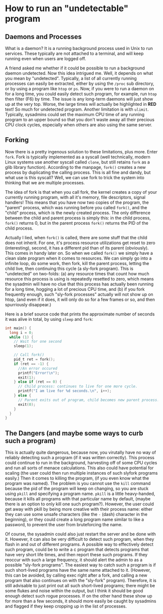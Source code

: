# How to run an "undetectable" program

## Daemons and Processes
What is a daemon? It is a running background process used in Unix to run
services. These typically are not attached to a terminal, and will keep running
even when users are logged off. 

A friend asked me whether if it could be possible to run a background daemon 
undetected. Now this idea intrigued me. Well, it depends on what you mean by
"undetected". Typically, a list of all currently running processes can easily be
extracted, either by using the `/proc` sub directory, or by using a program like
`htop` or `ps`. Now, if you were to run a daemon on for a long time, you could 
easily detect such program, for example, run `htop` then filter (F6) by time. 
The issue is any long-term daemons will just show up at the very top. Worse, the
large times will actually be highlighted in **RED** text! So much for undetected
program. Another limitation is with `ulimit`. Typically, sysadmins could set the
maximum CPU time of any running program to an upper bound so that you don't
waste away all their precious CPU clock cycles, especially when others are also
using the same server.

## Forking
Now there is a pretty ingenous solution to these limitations, plus more. Enter
`fork`. Fork is typically implemented as a syscall (well technically, modern
Linux systems use another syscall called `clone`, but still retains `fork` as 
a glib library function). According to the manpage, `fork()` creates a new
process by duplicating the calling process. This is all fine and dandy, but what
use is this syscall? Well, we can use fork to trick the system into thinking
that we are multiple processes. 

The idea of fork is that when you call fork, the kernel creates a copy of your
currently running program, with all it's memory, file descriptors, signal
handlers! This means that you have now two copies of the program, the "parent"
process, which was running before you called `fork()`, and the "child" process,
which is the newly created process. The only difference between the child and
parent process is simply this: in the child process, `fork()` returns 0, but in
the parent process `fork()` returns the PID of the child process.

Actually I lied, when `fork()` is called, there are some stuff that the child
does not inherit. For one, it's process resource utilizations get reset to zero
(interesting), second, it has a different pid than of its parent (obviously).
This comes in handy later on. So when we called `fork()` we simply have a clean
slate program when it comes to resources. We can simply go into a infinite loop,
do some work, then fork, kill the parent process, letting the child live, then
continuing this cycle (a sly-fork program). This is "undetected" on two-folds: 
(a) any resource times that count how much resource this process is using is 
repeatedly resetted to zero, which means the sysadmin will have no clue that 
this process has actually been running for a long time, hogging a lot of 
precious CPU time, and (b) if you fork frequently enough, such "sly-fork 
processes" actually will not show up on htop, (and even if it does, it will 
only do so for a few frames or so, and then spurriously disappear.) 

Here is a brief source code that prints the approximate number of seconds it was
alive in total, by using `sleep` and `fork`:

```c
int main() {
  long i = 0;
  while (1) {
    // Wait for one second
    sleep(1);

    // Call fork()
    pid_t ret = fork();
    if (ret == -1) {
      //An error occured
      printf("Error!\n");
      exit(1);
    } else if (ret == 0) {
      // Child process: continues to live for one more cycle.
      printf("I am live for %d seconds.\n", i++);
    } else {
      // Parent exits out of program, child becomes new parent process.
      exit(0);
    }
  }
}
```

## The Dangers (and maybe some ways to curb such a program)
This is actually quite dangerous, because now, you virutally have no way of
reliably detecting such a program (if it was written correctly). This process
could continue to run in the background, harvesting off of some CPU cycles and
run all sorts of menace calculations. This also could have potential for scaling
(the user could then run multiple instances of such slyfork programs easily.)
Then it comes to killing the program, (if you even know what the program was 
named). The problem is you cannot use the `kill` command because the pid of the 
program will keep on changing, so you are stuck using `pkill` and specifying a 
program name. `pkill` is a little heavy-handed, because it kills all programs 
with that particular name by default, (maybe there is an option to only kill 
one such program?). However, the user could get away with pkill by being more 
creative with their process name: either they can use some unsafe characters 
(like the `-` (dash) character in the beginning), or they could create a long 
program name similar to like a password, to prevent the user from bruteforcing 
the name. 

Of course, the sysadmin could also just restart the server and be done with it.
However, it can also be very difficult to detect such program, when they flash
in and out of different programs. A possible way to effectively detect such
program, could be to write a c program that detects programs that have very
short life times, and then report these such programs. If they reoccur with such
a large frequency, it should alert the admin to as a possible "sly-fork
programs". The easiest way to catch such a program is if such short-lived
programs have the same name attached to it. (However, this can be avoided, by
calling exec right after a fork, and calling a new program that also continues
on with the "sly-fork" program). Therefore, it is still advisable to just
print out all such short-lived programs; there might be some flukes and noise
within the output, but I think it should be good enough detect such rogue
processes. If on the other hand these show up for more than a few seconds, it
should more easily be caught by sysadmins and flagged if they keep cropping up
in the list of processes.
